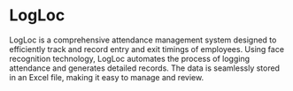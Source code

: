 # LogLoc
LogLoc is a comprehensive attendance management system designed to efficiently track and record entry and exit timings of employees. Using face recognition technology, LogLoc automates the process of logging attendance and generates detailed records. The data is seamlessly stored in an Excel file, making it easy to manage and review.
